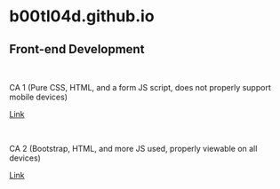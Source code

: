 # b00tl04d.github.io

## Front-end Development  

<br>

CA 1 (Pure CSS, HTML, and a form JS script, does not properly support mobile devices)

<a href="https://b00tl04d.github.io/ca1/html/index.html" target="_blank">Link</a>
  
<br>

CA 2 (Bootstrap, HTML, and more JS used, properly viewable on all devices)

<a href="https://b00tl04d.github.io/ca2/html/index.html" target="_blank">Link</a>
